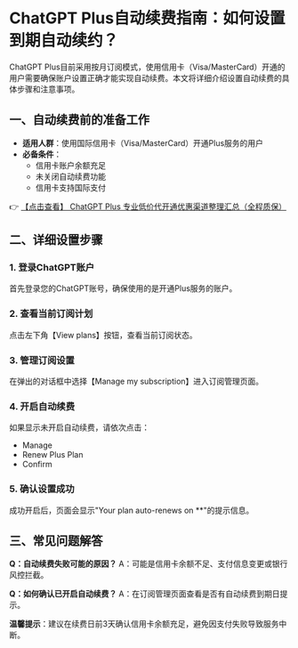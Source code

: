 # ChatGPT Plus自动续费指南：如何设置到期自动续约？

ChatGPT Plus目前采用按月订阅模式，使用信用卡（Visa/MasterCard）开通的用户需要确保账户设置正确才能实现自动续费。本文将详细介绍设置自动续费的具体步骤和注意事项。

## 一、自动续费前的准备工作

- **适用人群**：使用国际信用卡（Visa/MasterCard）开通Plus服务的用户
- **必备条件**：
  - 信用卡账户余额充足
  - 未关闭自动续费功能
  - 信用卡支持国际支付

👉 [【点击查看】 ChatGPT Plus 专业低价代开通优惠渠道整理汇总（全程质保）](https://bit.ly/DaiKai)

## 二、详细设置步骤

### 1. 登录ChatGPT账户
首先登录您的ChatGPT账号，确保使用的是开通Plus服务的账户。

### 2. 查看当前订阅计划
点击左下角【View plans】按钮，查看当前订阅状态。

### 3. 管理订阅设置
在弹出的对话框中选择【Manage my subscription】进入订阅管理页面。

### 4. 开启自动续费
如果显示未开启自动续费，请依次点击：
- Manage
- Renew Plus Plan
- Confirm

### 5. 确认设置成功
成功开启后，页面会显示"Your plan auto-renews on **"的提示信息。

## 三、常见问题解答

**Q：自动续费失败可能的原因？**
A：可能是信用卡余额不足、支付信息变更或银行风控拦截。

**Q：如何确认已开启自动续费？**
A：在订阅管理页面查看是否有自动续费到期日提示。

**温馨提示**：建议在续费日前3天确认信用卡余额充足，避免因支付失败导致服务中断。